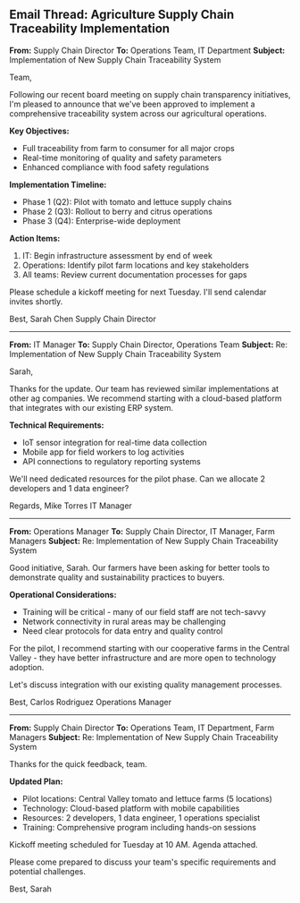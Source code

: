 ## Email Thread: Agriculture Supply Chain Traceability Implementation

**From:** Supply Chain Director
**To:** Operations Team, IT Department
**Subject:** Implementation of New Supply Chain Traceability System

Team,

Following our recent board meeting on supply chain transparency initiatives, I'm pleased to announce that we've been approved to implement a comprehensive traceability system across our agricultural operations.

**Key Objectives:**
- Full traceability from farm to consumer for all major crops
- Real-time monitoring of quality and safety parameters
- Enhanced compliance with food safety regulations

**Implementation Timeline:**
- Phase 1 (Q2): Pilot with tomato and lettuce supply chains
- Phase 2 (Q3): Rollout to berry and citrus operations
- Phase 3 (Q4): Enterprise-wide deployment

**Action Items:**
1. IT: Begin infrastructure assessment by end of week
2. Operations: Identify pilot farm locations and key stakeholders
3. All teams: Review current documentation processes for gaps

Please schedule a kickoff meeting for next Tuesday. I'll send calendar invites shortly.

Best,
Sarah Chen
Supply Chain Director

---

**From:** IT Manager
**To:** Supply Chain Director, Operations Team
**Subject:** Re: Implementation of New Supply Chain Traceability System

Sarah,

Thanks for the update. Our team has reviewed similar implementations at other ag companies. We recommend starting with a cloud-based platform that integrates with our existing ERP system.

**Technical Requirements:**
- IoT sensor integration for real-time data collection
- Mobile app for field workers to log activities
- API connections to regulatory reporting systems

We'll need dedicated resources for the pilot phase. Can we allocate 2 developers and 1 data engineer?

Regards,
Mike Torres
IT Manager

---

**From:** Operations Manager
**To:** Supply Chain Director, IT Manager, Farm Managers
**Subject:** Re: Implementation of New Supply Chain Traceability System

Good initiative, Sarah. Our farmers have been asking for better tools to demonstrate quality and sustainability practices to buyers.

**Operational Considerations:**
- Training will be critical - many of our field staff are not tech-savvy
- Network connectivity in rural areas may be challenging
- Need clear protocols for data entry and quality control

For the pilot, I recommend starting with our cooperative farms in the Central Valley - they have better infrastructure and are more open to technology adoption.

Let's discuss integration with our existing quality management processes.

Best,
Carlos Rodriguez
Operations Manager

---

**From:** Supply Chain Director
**To:** Operations Team, IT Department, Farm Managers
**Subject:** Re: Implementation of New Supply Chain Traceability System

Thanks for the quick feedback, team.

**Updated Plan:**
- Pilot locations: Central Valley tomato and lettuce farms (5 locations)
- Technology: Cloud-based platform with mobile capabilities
- Resources: 2 developers, 1 data engineer, 1 operations specialist
- Training: Comprehensive program including hands-on sessions

Kickoff meeting scheduled for Tuesday at 10 AM. Agenda attached.

Please come prepared to discuss your team's specific requirements and potential challenges.

Best,
Sarah
